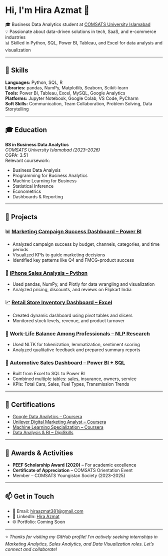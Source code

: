 # Hi, I'm Hira Azmat 👋

🎓 Business Data Analytics student at [COMSATS University Islamabad](https://www.comsats.edu.pk/)  
💡 Passionate about data-driven solutions in tech, SaaS, and e-commerce industries  
📊 Skilled in Python, SQL, Power BI, Tableau, and Excel for data analysis and visualization

---

## 🔧 Skills

**Languages:** Python, SQL, R  
**Libraries:** pandas, NumPy, Matplotlib, Seaborn, Scikit-learn  
**Tools:** Power BI, Tableau, Excel, MySQL, Google Analytics  
**Platforms:** Jupyter Notebook, Google Colab, VS Code, PyCharm  
**Soft Skills:** Communication, Team Collaboration, Problem Solving, Data Storytelling

---

## 🎓 Education

**BS in Business Data Analytics**  
*COMSATS University Islamabad (2023–2026)*  
CGPA: 3.51  
Relevant coursework:  
- Business Data Analysis  
- Programming for Business Analytics  
- Machine Learning for Business  
- Statistical Inference  
- Econometrics  
- Dashboards & Reporting  

---

## 📂 Projects

### 📊 [Marketing Campaign Success Dashboard – Power BI](https://github.com/hiraazmat381/Marketing-Campaign-Success-Dashboard)
- Analyzed campaign success by budget, channels, categories, and time periods
- Visualized KPIs to guide marketing decisions
- Identified key patterns like Q4 and FMCG-product success

### 📱 [iPhone Sales Analysis – Python](https://github.com/hiraazmat381/iPhone-Sales-Analysis)
- Used pandas, NumPy, and Plotly for data wrangling and visualization
- Analyzed pricing, discounts, and reviews on Flipkart India

### 📈 [Retail Store Inventory Dashboard – Excel](https://github.com/hiraazmat381/Data-Analysis-Project-Vrinda-Store-Online-Sales-Dashboard)
- Created dynamic dashboard using pivot tables and slicers
- Monitored stock levels, revenue, and product turnover

### 🧠 [Work-Life Balance Among Professionals – NLP Research](https://github.com/hiraazmat381/Qualitative-Study-WorkLife-Balance)
- Used NLTK for tokenization, lemmatization, sentiment scoring
- Analyzed qualitative feedback and prepared summary reports

### 🚗 [Automotive Sales Dashboard – Power BI + SQL](https://github.com/hiraazmat381/Automotive-Sales-Dashboard)
- Built from Excel to SQL to Power BI
- Combined multiple tables: sales, insurance, owners, service
- KPIs: Total Cars, Sales, Fuel Types, Transmission Trends

---

## 📜 Certifications

- [Google Data Analytics – Coursera](https://www.coursera.org/account/accomplishments/specialization/certificate/XXXX)  
- [Unilever Digital Marketing Analyst – Coursera](https://www.coursera.org/account/accomplishments/verify/XXXX)  
- [Machine Learning Specialization – Coursera](https://www.coursera.org/account/accomplishments/verify/XXXX)  
- [Data Analysis & BI – DigiSkills](https://lms.digiskills.pk/MyResults/MyResults.aspx)

---

## 🏅 Awards & Activities

- **PEEF Scholarship Award (2020)** – For academic excellence  
- **Certificate of Appreciation** – COMSATS Orientation Event  
- Member – COMSATS Youngistan Society (2023–2025)

---

## 📫 Get in Touch

- 📧 Email: [hiraazmat381@gmail.com](mailto:hiraazmat381@gmail.com)  
- 💼 LinkedIn: [Hira Azmat](https://www.linkedin.com/in/hira-azmat)  
- 🌐 Portfolio: Coming Soon  

---

⭐ *Thanks for visiting my GitHub profile! I'm actively seeking internships in Marketing Analytics, Sales Analytics, and Data Visualization roles. Let’s connect and collaborate!*  
